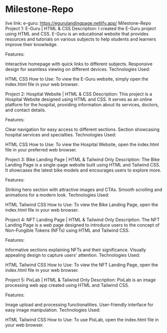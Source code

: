 # Milestone-Repo
live link: 
e-guru: https://egurulandingpage.netlify.app/
Milestone-Repo
Project 1: E-Guru | HTML & CSS
Description: I created the E-Guru project using HTML and CSS. E-Guru is an educational website that provides resources and tutorials on various subjects to help students and learners improve their knowledge.

Features:

Interactive homepage with quick links to different subjects.
Responsive design for seamless viewing on different devices.
Technologies Used:

HTML
CSS
How to Use: To view the E-Guru website, simply open the index.html file in your web browser.

Project 2: Hospital Website | HTML & CSS
Description: This project is a Hospital Website designed using HTML and CSS. It serves as an online platform for the hospital, providing information about its services, doctors, and contact details.

Features:

Clear navigation for easy access to different sections.
Section showcasing hospital services and specialties.
Technologies Used:

HTML
CSS
How to Use: To view the Hospital Website, open the index.html file in your preferred web browser.

Project 3: Bike Landing Page | HTML & Tailwind Only
Description: The Bike Landing Page is a single-page website built using HTML and Tailwind CSS. It showcases the latest bike models and encourages users to explore more.

Features:

Striking hero section with attractive images and CTAs.
Smooth scrolling and animations for a modern look.
Technologies Used:

HTML
Tailwind CSS
How to Use: To view the Bike Landing Page, open the index.html file in your web browser.

Project 4: NFT Landing Page | HTML & Tailwind Only
Description: The NFT Landing Page is a web page designed to introduce users to the concept of Non-Fungible Tokens (NFTs) using HTML and Tailwind CSS.

Features:

Informative sections explaining NFTs and their significance.
Visually appealing design to capture users' attention.
Technologies Used:

HTML
Tailwind CSS
How to Use: To view the NFT Landing Page, open the index.html file in your web browser.

Project 5: PixLab | HTML & Tailwind Only
Description: PixLab is an image processing web app created using HTML and Tailwind CSS.

Features:

Image upload and processing functionalities.
User-friendly interface for easy image manipulation.
Technologies Used:

HTML
Tailwind CSS
How to Use: To use PixLab, open the index.html file in your web browser.
